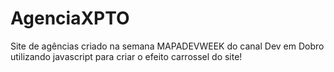 # AgenciaXPTO
Site de agências criado na semana MAPADEVWEEK do canal Dev em Dobro utilizando javascript para criar o efeito carrossel do site!
